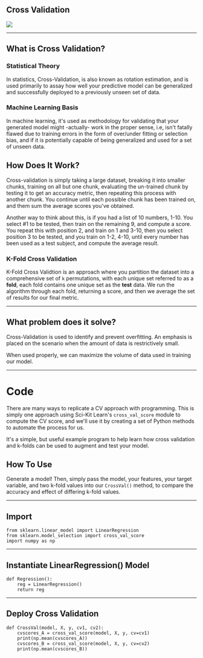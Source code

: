 ## Cross Validation
<img src="https://www.dummies.com/wp-content/uploads/9781119245513-fg1104.jpg" class="inline"/><br>

_______________________________________________________________________________________________________________________________________
## What is Cross Validation?

### Statistical Theory    
In statistics, Cross-Validation, is also known as rotation estimation, and is used primarily to assay how well your predictive model can be generalized and successfully deployed to a previously unseen set of data.

### Machine Learning Basis   
In machine learning, it's used as methodology for validating that your generated model might -actually- work in the proper sense, i.e, isn't fatally flawed due to training errors in the form of over/under fitting or selection bias, and if it is potentially capable of being generalized and used for a set of unseen data. 

## How Does It Work?    
Cross-validation is simply taking a large dataset, breaking it into smaller chunks, training on all but one chunk, evaluating the un-trained chunk by testing it to get an accuracy metric, then repeating this process with another chunk. You continue until each possible chunk has been trained on, and them sum the average scores you've obtained. 

Another way to think about this, is if you had a list of 10 numbers, 1-10. You select #1 to be tested, then train on the remaining 9, and compute a score. You repeat this with position 2, and train on 1 and 3-10, then you select position 3 to be tested, and you train on 1-2, 4-10, until every number has been used as a test subject, and compute the average result. 

### K-Fold Cross Validation   
K-Fold Cross Validtion is an approach where you partition the dataset into a comprehensive set of `k` permutations, with each unique set referred to as a **fold**, each fold contains one unique set as the **test** data. We run the algorithm through each fold, returning a score, and then we average the set of results for our final metric. 

_______________________________________________________________________________________________________________________________________
## What problem does it solve?
Cross-Validation is used to identify and prevent overfitting. An emphasis is placed on the scenario when the amount of data is restrictively small. 

When used properly, we can maximize the volume of data used in training our model.

_______________________________________________________________________________________________________________________________________
# Code
There are many ways to replicate a CV approach with programming. This is simply one approach using Sci-Kit Learn's `cross_val_score` module to compute the CV score, and we'll use it by creating a set of Python methods to automate the process for us. 

It's a simple, but useful example program to help learn how cross validation and k-folds can be used to augment and test your model. 

## How To Use
Generate a model! Then, simply pass the model, your features, your target variable, and two k-fold values into our `CrossVal()` method, to compare the accuracy and effect of differing k-fold values.  
_______________________________________________________________________________________________________________________________________

## Import
```Python3
from sklearn.linear_model import LinearRegression
from sklearn.model_selection import cross_val_score
import numpy as np
```

_______________________________________________________________________________________________________________________________________
## Instantiate LinearRegression() Model
```Python3
def Regression():
    reg = LinearRegression()
    return reg
```

_______________________________________________________________________________________________________________________________________
## Deploy Cross Validation
```Python3
def CrossVal(model, X, y, cv1, cv2):
    cvscores_A = cross_val_score(model, X, y, cv=cv1)
    print(np.mean(cvscores_A))
    cvscores_B = cross_val_score(model, X, y, cv=cv2)
    print(np.mean(cvscores_B))
```
